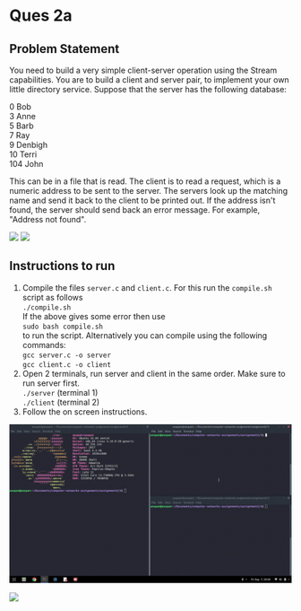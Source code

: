 # Ques 2a

## Problem Statement
You need to build a very simple client-server operation using the Stream capabilities.
You are to build a client and server pair, to implement your own little directory
service. Suppose that the server has the following database:

0 Bob  
3 Anne  
5 Barb  
7 Ray  
9 Denbigh  
10 Terri  
104 John

This can be in a file that is read. The client is to read a request, which is a numeric
address to be sent to the server. The servers look up the matching name and send it
back to the client to be printed out. If the address isn't found, the server should send
back an error message. For example, "Address not found".

![](https://img.shields.io/badge/Language-C-orange.svg)
![](https://img.shields.io/badge/Language-Bash-orange.svg)

## Instructions to run
1. Compile the files `server.c` and `client.c`. For this run the `compile.sh` script as follows  
`./compile.sh`  
If the above gives some error then use  
`sudo bash compile.sh`  
to run the script.
Alternatively you can compile using the following commands:  
`gcc server.c -o server`  
`gcc client.c -o client`  
2. Open 2 terminals, run server and client in the same order. Make sure to run server first.  
`./server` (terminal 1)   
`./client` (terminal 2)  
3. Follow the on screen instructions.

![](./readme.gif)

![](https://ForTheBadge.com/images/badges/built-with-love.svg)
